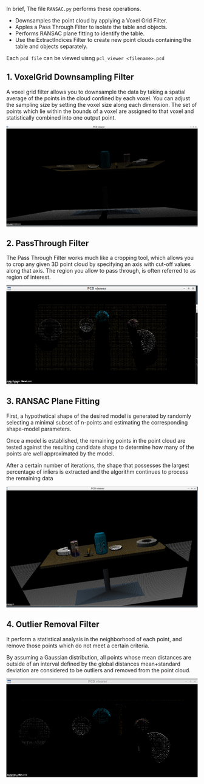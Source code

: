 
In brief, The file ```RANSAC.py``` performs these operations.

- Downsamples the point cloud by applying a Voxel Grid Filter.
- Apples a Pass Through Filter to isolate the table and objects.
- Performs RANSAC plane fitting to identify the table.
- Use the ExtractIndices Filter to create new point clouds containing the table and objects separately.

Each ```pcd file``` can be viewed uisng ```pcl_viewer <filename>.pcd```

## 1. VoxelGrid Downsampling Filter

A voxel grid filter allows you to downsample the data by taking a spatial average of the points in the cloud confined by each voxel. You can adjust the sampling size by setting the voxel size along each dimension. The set of points which lie within the bounds of a voxel are assigned to that voxel and statistically combined into one output point.

<p align="center">
<img src="https://github.com/ashutoshtiwari13/ROS-PCL-Segmentation/blob/master/ransac_pointcloud/voxel.png"/>
</p>

## 2. PassThrough Filter
The Pass Through Filter works much like a cropping tool, which allows you to crop any given 3D point cloud by specifying an axis with cut-off values along that axis. The region you allow to pass through, is often referred to as region of interest.

<p align="center">
<img src="https://github.com/ashutoshtiwari13/ROS-PCL-Segmentation/blob/master/ransac_pointcloud/pass_through.png"/>
</p>


## 3. RANSAC Plane Fitting
First, a hypothetical shape of the desired model is generated by randomly selecting a minimal subset of n-points and estimating the corresponding shape-model parameters.

Once a model is established, the remaining points in the point cloud are tested against the resulting candidate shape to determine how many of the points are well approximated by the model.

After a certain number of iterations, the shape that possesses the largest percentage of inliers is extracted and the algorithm continues to process the remaining data

<p align="center">
<img src="https://github.com/ashutoshtiwari13/ROS-PCL-Segmentation/blob/master/ransac_pointcloud/tabletop.png"/>
</p>


## 4. Outlier Removal Filter
It perform a statistical analysis in the neighborhood of each point, and remove those points which do not meet a certain criteria.

By assuming a Gaussian distribution, all points whose mean distances are outside of an interval defined by the global distances mean+standard deviation are considered to be outliers and removed from the point cloud.

<p align="center">
<img src="https://github.com/ashutoshtiwari13/ROS-PCL-Segmentation/blob/master/ransac_pointcloud/extracted_in.png"/>
</p>

